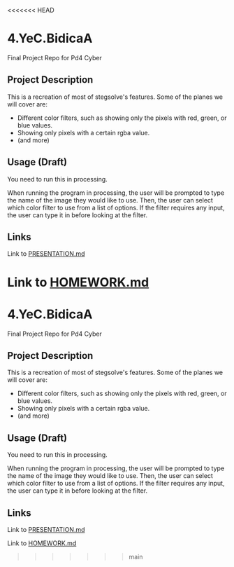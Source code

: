 <<<<<<< HEAD
# 4.YeC.BidicaA
Final Project Repo for Pd4 Cyber

## Project Description
This is a recreation of most of stegsolve's features. 
Some of the planes we will cover are:
+ Different color filters, such as showing only the pixels with red, green, or blue values.
+ Showing only pixels with a certain rgba value.
+ (and more)

## Usage (Draft)
You need to run this in processing.

When running the program in processing, the user will be prompted to type the name of the image they would like to use. Then, the user can select which color filter to use from a list of options. If the filter requires any input, the user can type it in before looking at the filter. 

## Links
Link to [PRESENTATION.md](https://github.com/afiab/4.YeC.BidicaA/blob/main/PRESENTATION.md)

Link to [HOMEWORK.md](https://github.com/afiab/4.YeC.BidicaA/blob/main/HOMEWORK.md)
=======
# 4.YeC.BidicaA
Final Project Repo for Pd4 Cyber

## Project Description
This is a recreation of most of stegsolve's features. 
Some of the planes we will cover are:
+ Different color filters, such as showing only the pixels with red, green, or blue values.
+ Showing only pixels with a certain rgba value.
+ (and more)

## Usage (Draft)
You need to run this in processing.

When running the program in processing, the user will be prompted to type the name of the image they would like to use. Then, the user can select which color filter to use from a list of options. If the filter requires any input, the user can type it in before looking at the filter. 

## Links
Link to [PRESENTATION.md](https://github.com/Stuycs-K/final-project-4-yec-bidicaa/blob/main/PRESENTATION.md)

Link to [HOMEWORK.md](https://github.com/Stuycs-K/final-project-4-yec-bidicaa/blob/main/HOMEWORK.md)
>>>>>>> main
